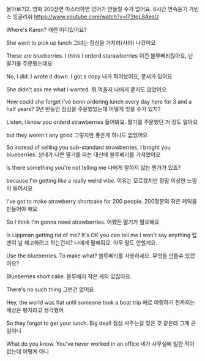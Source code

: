 몰아보기2. 영화 200장면 마스터하면 영어가 안들릴 수가 없어요. 6시간 연속듣기
가빈스 잉글리쉬
https://www.youtube.com/watch?v=I73tqL8AesU

Where's Karen?
캐런 어디있어요?

She went to pick up lunch
그녀는 점심을 가지러(사러) 나갔어요

These are blueberries. I think I orderd starawberries
이건 블루베리잖아요, 난 딸기를 주문했는데요

No, I did. I wrote it down. I got a copy
내가 적어놨어요, 문서가 있어요

She didn't ask me what i wanted.
뭐 먹을지 나에게 묻지도 않았어요

How could she forget i've benn ordering lunch every day here for 3 and a half years?
3년 반동안 점심을 주문했었는데 어떻게 잊을 수가 있지?

Listen, i know you orderd strawberries
들어봐요. 딸기를 주문했던 거 정도 알아요

but they weren't any good
그렇지만 좋은게 하나도 없었어요

So instead of selling you sub-standard strawberries, I broght you blueberries.
상태가 나쁜 딸기를 파는 대신에 블루베리를 가져왔어요

Is there something you're not telling me
나에게 말하지 않는 뭔가가 있죠?

because I'm getting like a really weird vibe.
이유는 모르겠지만 정말 이상한 느낌이 들어서요

I've got to make strawberry shortcake for 200 people.
200명분의 작은 케익을 만들어야 해요

So I think I'm gonna need strawberries.
어쨌든 딸기가 필요해요

Is Lippman getting rid of me? It's OK you can tell me I won't say anything
립맨이 날 해고하려고 하는건지? 나에게 말해줘요. 아무 말도 안할게요.

Use the blueberries. To make what?
블루베리를 사용하세요. 무엇을 만들수 있겠어요?

Blueberries short cake.
블루베리 작은 케익 있잖아요.

There's no such thing
그런건 없어요

Hey, the world was flat until someone took a boat trip
배로 여행하기 전까지는 세상은 평지라고 생각했어

So they forgot to get your lunch. Big deal!
점심 사주는걸 잊은 것 같은데 그게 큰일이니

What do you know. You've never worked in an office
네가 사무실에 일한 적이 없는데 어떻게 아니
